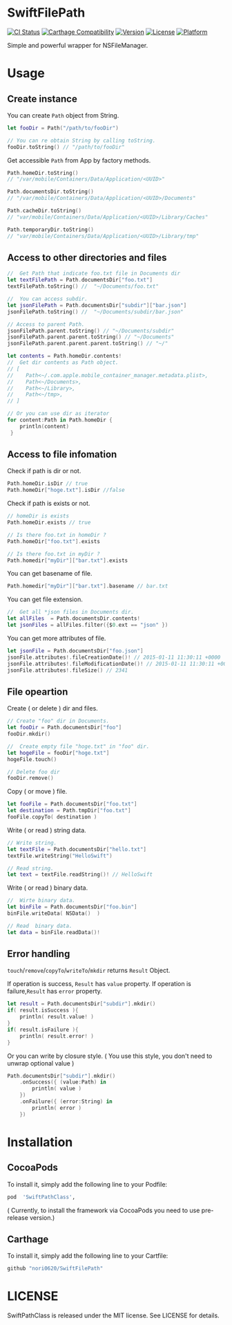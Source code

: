 # SwiftFilePath

[![CI Status](http://img.shields.io/travis/nori0620/SwiftFilePath.svg?style=flat)](https://travis-ci.org/nori0620/SwiftFilePath)
[![Carthage Compatibility](https://img.shields.io/badge/carthage-✓-f2a77e.svg?style=flat)](https://github.com/Carthage/Carthage/)
[![Version](https://img.shields.io/cocoapods/v/SwiftFilePath.svg?style=flat)](http://cocoadocs.org/docsets/SwiftFilePath)
[![License](https://img.shields.io/cocoapods/l/SwiftFilePath.svg?style=flat)](http://cocoadocs.org/docsets/SwiftFilePath)
[![Platform](https://img.shields.io/cocoapods/p/SwiftFilePath.svg?style=flat)](http://cocoadocs.org/docsets/SwiftFilePath)

Simple and powerful wrapper for NSFileManager.


# Usage

## Create instance

You can create `Path` object from String.

```swift
let fooDir = Path("/path/to/fooDir")

// You can re obtain String by calling toString.
fooDir.toString() // "/path/to/fooDir"
````

Get accessible `Path`  from App  by  factory methods.

```swift
Path.homeDir.toString()
// "/var/mobile/Containers/Data/Application/<UUID>"

Path.documentsDir.toString()
// "/var/mobile/Containers/Data/Application/<UUID>/Documents"

Path.cacheDir.toString()
// "var/mobile/Containers/Data/Application/<UUID>/Library/Caches"

Path.temporaryDir.toString()
// "var/mobile/Containers/Data/Application/<UUID>/Library/tmp"
````

##  Access to other directories and files

```swift
//  Get Path that indicate foo.txt file in Documents dir
let textFilePath = Path.documentsDir["foo.txt"]
textFilePath.toString() //  "~/Documents/foo.txt"

//  You can access subdir.
let jsonFilePath = Path.documentsDir["subdir"]["bar.json"]
jsonFilePath.toString() //  "~/Documents/subdir/bar.json"

// Access to parent Path.
jsonFilePath.parent.toString() // "~/Documents/subdir"
jsonFilePath.parent.parent.toString() // "~/Documents"
jsonFilePath.parent.parent.parent.toString() // "~/"
````

```swift
let contents = Path.homeDir.contents!
//  Get dir contents as Path object.
// [
//    Path<~/.com.apple.mobile_container_manager.metadata.plist>, 
//    Path<~/Documents>,
//    Path<~/Library>, 
//    Path<~/tmp>,
// ]

// Or you can use dir as iterator
for content:Path in Path.homeDir { 
    println(content) 
 }
````

## Access to file infomation

Check if path is dir or not.

```swift 
Path.homeDir.isDir // true
Path.homeDir["hoge.txt"].isDir //false
````
Check if path is exists  or not.

```swift
// homeDir is exists
Path.homeDir.exists // true

// Is there foo.txt in homeDir ?
Path.homeDir["foo.txt"].exists

// Is there foo.txt in myDir ?
Path.homedir["myDir"]["bar.txt"].exists
````

You can get basename of file.

```swift
Path.homedir["myDir"]["bar.txt"].basename // bar.txt
````

You can get file extension.

```swift
//  Get all *json files in Documents dir.
let allFiles  = Path.documentsDir.contents!
let jsonFiles = allFiles.filter({$0.ext == "json" })
````

You can get more attributes of file.

```swift
let jsonFile = Path.documentsDir["foo.json"]
jsonFile.attributes!.fileCreationDate()! // 2015-01-11 11:30:11 +0000
jsonFile.attributes!.fileModificationDate()! // 2015-01-11 11:30:11 +0000
jsonFile.attributes!.fileSize() // 2341
````

##  File opeartion

Create ( or delete ) dir and files. 

```swift
// Create "foo" dir in Documents.
let fooDir = Path.documentsDir["foo"]
fooDir.mkdir()

//  Create empty file "hoge.txt" in "foo" dir.
let hogeFile = fooDir["hoge.txt"]
hogeFile.touch()

// Delete foo dir
fooDir.remove()
````

Copy ( or move ) file.

```swift
let fooFile = Path.documentsDir["foo.txt"]
let destination = Path.tmpDir["foo.txt"]
fooFile.copyTo( destination )

````

Write ( or read ) string data.

```swift
// Write string.
let textFile = Path.documentsDir["hello.txt"]
textFile.writeString("HelloSwift")

// Read string.
let text = textFile.readString()! // HelloSwift
````

Write ( or read ) binary  data.

```swift
//  Wirte binary data.
let binFile = Path.documentsDir["foo.bin"]
binFile.writeData( NSData()  )

// Read  binary data.
let data = binFile.readData()!
````

## Error handling

`touch`/`remove`/`copyTo`/`writeTo`/`mkdir` returns `Result` Object.

If operation is success, `Result` has `value` property.
If operation is failure,`Result` has `error` property.


```swift
let result = Path.documentsDir["subdir"].mkdir()
if( result.isSuccess ){ 
    println( result.value! ) 
}
if( result.isFailure ){ 
    println( result.error! ) 
}
````

Or you can write by  closure style. ( You use this style, you don't need to unwrap optional value )

```swift
Path.documentsDir["subdir"].mkdir()
    .onSuccess({ (value:Path) in 
        println( value )
    })
    .onFailure({ (error:String) in 
        println( error )
    })
````


# Installation

## CocoaPods

To install it, simply add the following line to your Podfile:

```ruby
pod  'SwiftPathClass',
```

( Currently, to install the framework via CocoaPods you need to use pre-release version.)

## Carthage

To install it, simply add the following line to your Cartfile:

```ruby
github "nori0620/SwiftFilePath"
```


# LICENSE

SwiftPathClass is released under the MIT license. See LICENSE for details.
